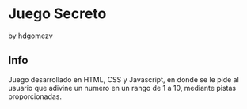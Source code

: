 <h1>Juego Secreto</h1>
by hdgomezv

<h2>Info</h2>

Juego desarrollado en HTML, CSS y Javascript, en donde se le pide al usuario que adivine un numero en un rango de 1 a 10, mediante pistas proporcionadas.
